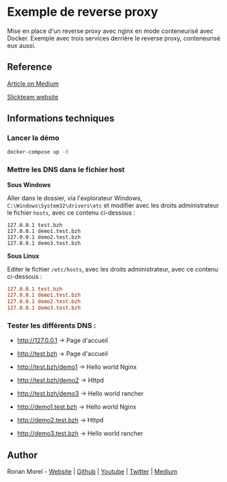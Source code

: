 # Exemple de reverse proxy

Mise en place d'un reverse proxy avec nginx en mode conteneurisé avec Docker.
Exemple avec trois services derrière le reverse proxy, conteneurisé eux aussi.

## Reference

[Article on Medium](https://medium.com/slickteam/configurer-votre-reverse-proxy-avec-nginx-et-docker-7c678c989080)

[Slickteam website](https://slickteam.fr)
## Informations techniques

### Lancer la démo

```bash
docker-compose up -d
```

### Mettre les DNS dans le fichier host

**Sous Windows**

Aller dans le dossier, via l'explorateur Windows, `C:\Windows\System32\drivers\etc` et modifier avec les droits administrateur le fichier `hosts`, avec ce contenu ci-dessous :

```
127.0.0.1 test.bzh
127.0.0.1 demo1.test.bzh
127.0.0.1 demo2.test.bzh
127.0.0.1 demo3.test.bzh
```

**Sous Linux**

Editer le fichier `/etc/hosts`, avec les droits administrateur, avec ce contenu ci-dessous :

```conf
127.0.0.1 test.bzh
127.0.0.1 demo1.test.bzh
127.0.0.1 demo2.test.bzh
127.0.0.1 demo3.test.bzh
```
### Tester les différents DNS :

* http://127.0.0.1 -> Page d'accueil
* http://test.bzh -> Page d'accueil

* http://test.bzh/demo1 -> Hello world  Nginx
* http://test.bzh/demo2 -> Httpd
* http://test.bzh/demo3 -> Hello world rancher

* http://demo1.test.bzh -> Hello world  Nginx
* http://demo2.test.bzh -> Httpd
* http://demo3.test.bzh -> Hello world rancher



## Author

Ronan Morel - [Website](https://ronanmorel.fr) | [Github](https://github.com/ronronan) | [Youtube](https://www.youtube.com/channel/UCu8f_ENFz0hPiwwCocJg2UA) | [Twitter](https://twitter.com/ronronan21) | [Medium](https://medium.com/@ronronan21)